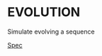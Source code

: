 # EVOLUTION

Simulate evolving a sequence

[Spec](http://www.cse.unsw.edu.au/~bi3020/21T3/spec11.html)